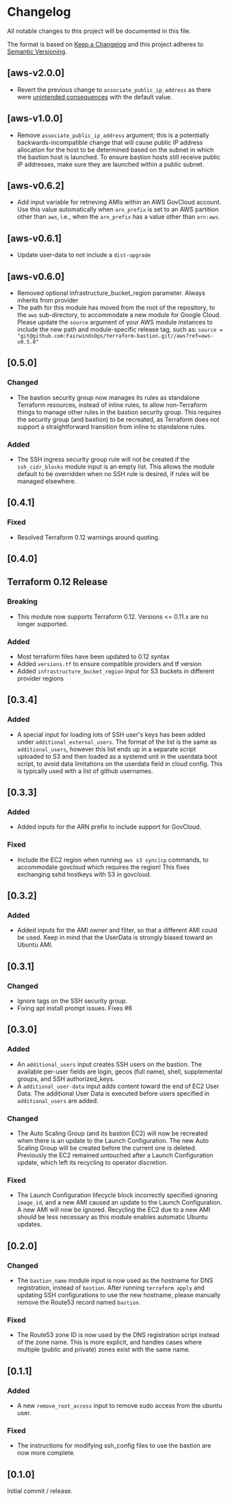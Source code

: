 # Changelog
All notable changes to this project will be documented in this file.

The format is based on [Keep a Changelog](http://keepachangelog.com/en/1.0.0/)
and this project adheres to [Semantic Versioning](http://semver.org/spec/v2.0.0.html).

## [aws-v2.0.0]

* Revert the previous change to `associate_public_ip_address` as there were [unintended consequences](https://github.com/FairwindsOps/terraform-bastion/pull/44) with the default value.

## [aws-v1.0.0]

* Remove `associate_public_ip_address` argument; this is a potentially backwards-incompatible change that will cause public IP address allocation for the host to be determined based on the subnet in which the bastion host is launched. To ensure bastion hosts still receive public IP addresses, make sure they are launched within a public subnet.

## [aws-v0.6.2]

* Add input variable for retrieving AMIs within an AWS GovCloud account. Use this value automatically when `arn_prefix` is set to an AWS partition other than `aws`, i.e., when the `arn_prefix` has a value other than `arn:aws`.

## [aws-v0.6.1]

* Update user-data to not include a `dist-upgrade`

## [aws-v0.6.0]
* Removed optional infrastructure_bucket_region parameter. Always inherits from provider
* The path for this module has moved from the root of the repository, to the `aws` sub-directory, to accommodate a new module for Google Cloud. Please update the `source` argument of your AWS module instances to include the new path and module-specific release tag, such as: `source = "git@github.com:FairwindsOps/terraform-bastion.git//aws?ref=aws-v0.5.0"`

## [0.5.0]
### Changed
* The bastion security group now manages its rules as standalone Terraform resources, instead of inline rules, to allow non-Terraform things to manage other rules in the bastion security group. This requires the security group (and bastion) to be recreated, as Terraform does not support a straightforward transition from inline to standalone rules.

### Added
* The SSH ingress security group rule will not be created if the `ssh_cidr_blocks` module input is an empty list. This allows the module default to be overridden when no SSH rule is desired, if rules will be managed elsewhere.

## [0.4.1]
### Fixed
* Resolved Terraform 0.12 warnings around quoting.

## [0.4.0]
## Terraform 0.12 Release
### Breaking
* This module now supports Terraform 0.12. Versions <= 0.11.x are no longer supported.

### Added
* Most terraform files have been updated to 0.12 syntax
* Added `versions.tf` to ensure compatible providers and tf version
* Added `infrastructure_bucket_region` input for S3 buckets in different provider regions

## [0.3.4]
### Added 
* A special input for loading lots of SSH user's keys has been added under `additional_external_users`. The format of the list is the same as `additional_users`, however this list ends up in a separate script uploaded to S3 and then loaded as a systemd unit in the userdata boot script, to avoid data limitations on the userdata field in cloud config. This is typically used with a list of github usernames.

## [0.3.3]
### Added

* Added inputs for the ARN prefix to include support for GovCloud.

### Fixed

* Include the EC2 region when running `aws s3 sync|cp` commands, to accommodate govcloud which requires the region! This fixes exchanging sshd hostkeys with S3 in govcloud.

## [0.3.2]
### Added

* Added inputs for the AMI owner and filter, so that a different AMI could be used. Keep in mind that the UserData is strongly biased toward an Ubuntu AMI.

## [0.3.1]
### Changed
* Ignore tags on the SSH security group.
* Fixing apt install prompt issues.  Fixes #6

## [0.3.0]
### Added

* An `additional_users` input creates SSH users on the bastion. The available per-user fields are login, gecos (full name), shell, supplemental groups, and SSH authorized\_keys.
* A `additional_user-data` input adds content toward the end of EC2 User Data. The additional User Data is executed before users specified in `additional_users` are added.

### Changed

* The Auto Scaling Group (and its bastion EC2) will now be recreated when there is an update to the Launch Configuration. The new Auto Scaling Group will be created before the current one is deleted. Previously the EC2 remained untouched after a Launch Configuration update, which left its recycling to operator discretion.

### Fixed

* The Launch Configuration lifecycle block incorrectly specified ignoring `image_id`, and a new AMI caused an update to the Launch Configuration. A new AMI will now be ignored. Recycling the EC2 due to a new AMI should be less necessary as this module enables automatic Ubuntu updates.

## [0.2.0]

### Changed

* The `bastion_name` module input is now used as the hostname for DNS registration, instead of `bastion`. After running `terraform apply` and updating SSH configurations to use the new hostname, please manually remove the Route53 record named `bastion`.

### Fixed

* The Route53 zone ID is now used by the DNS registration script instead of the zone name. This is more explicit, and handles cases where multiple (public and private) zones exist with the same name.

## [0.1.1]

### Added

* A new `remove_root_access` input to remove sudo access from the ubuntu user.

### Fixed

* The instructions for modifying ssh_config files to use the bastion are now more complete.

## [0.1.0]

Initial commit / release.

